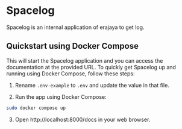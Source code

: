 # Spacelog

Spacelog is an internal application of erajaya to get log.

## Quickstart using Docker Compose

This will start the Spacelog application and you can access the documentation at the provided URL. To quickly get Spacelog up and running using Docker Compose, follow these steps:

1. Rename `.env-example` to `.env` and update the value in that file.

2. Run the app using Docker Compose:

```bash
sudo docker compose up
```

3. Open http://localhost:8000/docs in your web browser.
